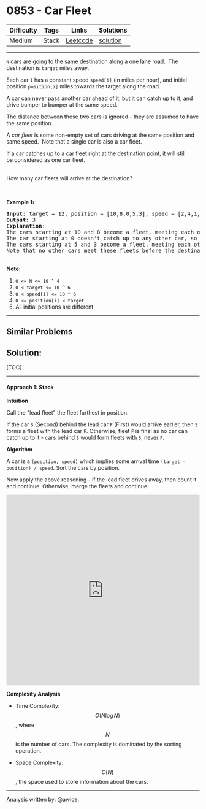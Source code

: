 # 0853 - Car Fleet

Difficulty  | Tags | Links | Solutions
----------- | ---- | ----- | -----
Medium | Stack | [Leetcode](https://leetcode.com/problems/car-fleet) | [solution](https://leetcode.com/problems/car-fleet/solution/)


-----------

<p><code>N</code> cars are going to the same destination along a one lane road.&nbsp; The destination is <code>target</code>&nbsp;miles away.</p>

<p>Each car <code>i</code>&nbsp;has a constant speed <code>speed[i]</code>&nbsp;(in miles per hour), and initial position <code>position[i]</code>&nbsp;miles towards the target along the road.</p>

<p>A car can never pass another car ahead of it, but it can catch up to it, and drive bumper to bumper at the same speed.</p>

<p>The distance between these two cars is ignored - they are assumed to have the same position.</p>

<p>A <em>car fleet</em> is some non-empty set of cars driving&nbsp;at the same position and same speed.&nbsp; Note that a single car is also a car fleet.</p>

<p>If a car catches up to a car fleet right at the destination point, it will&nbsp;still be&nbsp;considered as one car fleet.</p>

<p><br />
How many car fleets will arrive at the destination?</p>

<p>&nbsp;</p>

<p><strong>Example 1:</strong></p>

<pre>
<strong>Input: </strong>target = <span id="example-input-1-1">12</span>, position = <span id="example-input-1-2">[10,8,0,5,3]</span>, speed = <span id="example-input-1-3">[2,4,1,1,3]</span>
<strong>Output: </strong><span id="example-output-1">3</span>
<strong>Explanation</strong>:
The cars starting at 10 and 8 become a fleet, meeting each other at 12.
The car starting at 0 doesn&#39;t catch up to any other car, so it is a fleet by itself.
The cars starting at 5 and 3 become a fleet, meeting each other at 6.
Note that no other cars meet these fleets before the destination, so the answer is 3.
</pre>

<p><br />
<strong>Note:</strong></p>

<ol>
	<li><code>0 &lt;= N &lt;= 10 ^ 4</code></li>
	<li><code>0 &lt; target&nbsp;&lt;= 10 ^ 6</code></li>
	<li><code>0 &lt;&nbsp;speed[i] &lt;= 10 ^ 6</code></li>
	<li><code>0 &lt;= position[i] &lt; target</code></li>
	<li>All initial positions are different.</li>
</ol>


-----------


## Similar Problems




## Solution:

[TOC]

---
#### Approach 1: Stack

**Intuition**

Call the "lead fleet" the fleet furthest in position.

If the car `S` (Second) behind the lead car `F` (First) would arrive earlier, then `S` forms a fleet with the lead car `F`.  Otherwise, fleet `F` is final as no car can catch up to it - cars behind `S` would form fleets with `S`, never `F`.

**Algorithm**

A car is a `(position, speed)` which implies some arrival time `(target - position) / speed`.  Sort the cars by position.

Now apply the above reasoning - if the lead fleet drives away, then count it and continue.  Otherwise, merge the fleets and continue.

<iframe src="https://leetcode.com/playground/6mGXPSfM/shared" frameBorder="0" width="100%" height="497" name="6mGXPSfM"></iframe>

**Complexity Analysis**

* Time Complexity:  $$O(N \log N)$$, where $$N$$ is the number of cars.  The complexity is dominated by the sorting operation.

* Space Complexity:  $$O(N)$$, the space used to store information about the cars.

---

Analysis written by: [@awice](https://leetcode.com/awice).
